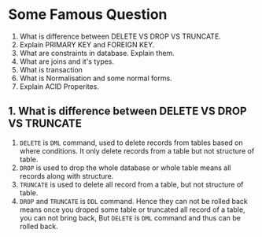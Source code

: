 # Some Famous Question
1. What is difference between DELETE VS DROP VS TRUNCATE.
2. Explain PRIMARY KEY and FOREIGN KEY.
3. What are constraints in database. Explain them.
4. What are joins and it's types.
5. What is transaction
6. What is Normalisation and some normal forms.
7. Explain ACID Properites.

## 1. What is difference between DELETE VS DROP VS TRUNCATE 
1. `DELETE` is `DML` command, used to delete records from tables based on where conditions. It only delete records from a table but not structure of table.
3. `DROP` is used to drop the whole database or whole table means all records along with structure.
4. `TRUNCATE` is used to delete all record from a table, but not structure of table.
5. `DROP` and `TRUNCATE` is `DDL` command. Hence they can not be rolled back means once you droped some table or truncated all record of a table, you can not bring back, But `DELETE` is `DML` command and thus can be rolled back.

